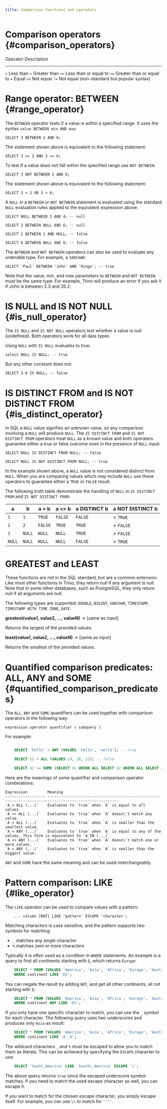 ```yaml
---
title: Comparison functions and operators
---
```


# Comparison operators {#comparison_operators}

  Operator   Description
  ---------- ---------------------------------------------
  `<`        Less than
  `>`        Greater than
  `<=`       Less than or equal to
  `>=`       Greater than or equal to
  `=`        Equal
  `<>`       Not equal
  `!=`       Not equal (non-standard but popular syntax)

# Range operator: BETWEEN {#range_operator}

The `BETWEEN` operator tests if a value is within a specified range. It
uses the syntax `value BETWEEN min AND max`:

    SELECT 3 BETWEEN 2 AND 6;

The statement shown above is equivalent to the following statement:

    SELECT 3 >= 2 AND 3 <= 6;

To test if a value does not fall within the specified range use
`NOT BETWEEN`:

    SELECT 3 NOT BETWEEN 2 AND 6;

The statement shown above is equivalent to the following statement:

    SELECT 3 < 2 OR 3 > 6;

A `NULL` in a `BETWEEN` or `NOT BETWEEN` statement is evaluated using
the standard `NULL` evaluation rules applied to the equivalent
expression above:

    SELECT NULL BETWEEN 2 AND 4; -- null

    SELECT 2 BETWEEN NULL AND 6; -- null

    SELECT 2 BETWEEN 1 AND NULL; -- false

    SELECT 8 BETWEEN NULL AND 6; -- false

The `BETWEEN` and `NOT BETWEEN` operators can also be used to evaluate
any orderable type. For example, a `VARCHAR`:

    SELECT 'Paul' BETWEEN 'John' AND 'Ringo'; -- true

Note that the value, min, and max parameters to `BETWEEN` and
`NOT BETWEEN` must be the same type. For example, Trino will produce an
error if you ask it if John is between 2.3 and 35.2.

# IS NULL and IS NOT NULL {#is_null_operator}

The `IS NULL` and `IS NOT NULL` operators test whether a value is null
(undefined). Both operators work for all data types.

Using `NULL` with `IS NULL` evaluates to true:

    select NULL IS NULL; -- true

But any other constant does not:

    SELECT 3.0 IS NULL; -- false

# IS DISTINCT FROM and IS NOT DISTINCT FROM {#is_distinct_operator}

In SQL a `NULL` value signifies an unknown value, so any comparison
involving a `NULL` will produce `NULL`. The `IS DISTINCT FROM` and
`IS NOT DISTINCT FROM` operators treat `NULL` as a known value and both
operators guarantee either a true or false outcome even in the presence
of `NULL` input:

    SELECT NULL IS DISTINCT FROM NULL; -- false

    SELECT NULL IS NOT DISTINCT FROM NULL; -- true

In the example shown above, a `NULL` value is not considered distinct
from `NULL`. When you are comparing values which may include `NULL` use
these operators to guarantee either a `TRUE` or `FALSE` result.

The following truth table demonstrate the handling of `NULL` in
`IS DISTINCT FROM` and `IS NOT DISTINCT FROM`:

| a      | b      | a = b   | a \<\> b | a DISTINCT b | a NOT DISTINCT b |
|--------|--------|---------|----------|--------------|------------------|
| `1`    | `1`    | `TRUE`  | `FALSE`  | `FALSE`      | > `TRUE`         |
| `1`    | `2`    | `FALSE` | `TRUE`   | `TRUE`       | > `FALSE`        |
| `1`    | `NULL` | `NULL`  | `NULL`   | `TRUE`       | > `FALSE`        |
| `NULL` | `NULL` | `NULL`  | `NULL`   | `FALSE`      | > `TRUE`         |


# GREATEST and LEAST

These functions are not in the SQL standard, but are a common extension.
Like most other functions in Trino, they return null if any argument is
null. Note that in some other databases, such as PostgreSQL, they only
return null if all arguments are null.

The following types are supported: `DOUBLE`, `BIGINT`, `VARCHAR`,
`TIMESTAMP`, `TIMESTAMP WITH TIME ZONE`, `DATE`


**greatest(value1, value2, ..., valueN)** →  [same as input]

Returns the largest of the provided values.

**least(value1, value2, ..., valueN)** →  [same as input]

Returns the smallest of the provided values.

# Quantified comparison predicates: ALL, ANY and SOME {#quantified_comparison_predicates}

The `ALL`, `ANY` and `SOME` quantifiers can be used together with
comparison operators in the following way:

``` text
expression operator quantifier ( subquery )
```

For example:
```sql

    SELECT 'hello' = ANY (VALUES 'hello', 'world'); -- true

    SELECT 21 < ALL (VALUES 19, 20, 21); -- false

    SELECT 42 >= SOME (SELECT 41 UNION ALL SELECT 42 UNION ALL SELECT 43); -- true
```
Here are the meanings of some quantifier and comparison operator
combinations:

    Expression         Meaning
    ------------------ ------------------------------------------------------------------------------------------------------
    `A = ALL (...)`    Evaluates to `true` when `A` is equal to all values.
    `A <> ALL (...)`   Evaluates to `true` when `A` doesn\'t match any value.
    `A < ALL (...)`    Evaluates to `true` when `A` is smaller than the smallest value.
    `A = ANY (...)`    Evaluates to `true` when `A` is equal to any of the values. This form is equivalent to `A IN (...)`.
    `A <> ANY (...)`   Evaluates to `true` when `A` doesn\'t match one or more values.
    `A < ANY (...)`    Evaluates to `true` when `A` is smaller than the biggest value.

`ANY` and `SOME` have the same meaning and can be used interchangeably.

# Pattern comparison: LIKE {#like_operator}

The `LIKE` operator can be used to compare values with a pattern:
```text
    ... column [NOT] LIKE 'pattern' ESCAPE 'character';
```
Matching characters is case sensitive, and the pattern supports two
symbols for matching:

-   `_` matches any single character
-   `%` matches zero or more characters

Typically it is often used as a condition in `WHERE` statements. An
example is a query to find all continents starting with `E`, which
returns `Europe`:
```sql
    SELECT * FROM (VALUES 'America', 'Asia', 'Africa', 'Europe', 'Australia', 'Antarctica') AS t (continent)
    WHERE continent LIKE 'E%';
```
You can negate the result by adding `NOT`, and get all other continents,
all not starting with `E`:
```sql
    SELECT * FROM (VALUES 'America', 'Asia', 'Africa', 'Europe', 'Australia', 'Antarctica') AS t (continent)
    WHERE continent NOT LIKE 'E%';
```

If you only have one specific character to match, you can use the `_`
symbol for each character. The following query uses two underscores and
produces only `Asia` as result:
```sql
    SELECT * FROM (VALUES 'America', 'Asia', 'Africa', 'Europe', 'Australia', 'Antarctica') AS t (continent)
    WHERE continent LIKE 'A__A';
```

The wildcard characters `_` and `%` must be escaped to allow you to
match them as literals. This can be achieved by specifying the `ESCAPE`
character to use:
```sql
    SELECT 'South_America' LIKE 'South\_America' ESCAPE '\';
```

The above query returns `true` since the escaped underscore symbol
matches. If you need to match the used escape character as well, you can
escape it.

If you want to match for the chosen escape character, you simply escape
itself. For example, you can use `\\` to match for `''''`.
